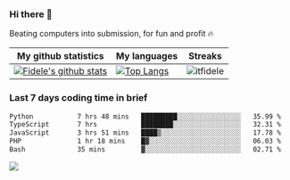 ### Hi there 👋
<p>Beating computers into submission, for fun and profit 🔥</p>

|My github statistics|My languages|Streaks|
|-|-|-|
|[![Fidele's github stats](https://github-readme-stats.vercel.app/api?username=itfidele&count_private=true&show_icons=true&theme=dark&hide_title=true)](https://github.com/itfidele)|[![Top Langs](https://github-readme-stats.vercel.app/api/top-langs/?username=itfidele&show_icons=true&langs_count=8&theme=dark&layout=compact&hide_title=true)](https://github.com/itfidele)|![itfidele](https://github-readme-streak-stats.herokuapp.com/?user=itfidele&theme=dark)

### Last 7 days coding time in brief
<!--START_SECTION:waka-->

```txt
Python           7 hrs 48 mins   █████████░░░░░░░░░░░░░░░░   35.99 %
TypeScript       7 hrs           ████████░░░░░░░░░░░░░░░░░   32.31 %
JavaScript       3 hrs 51 mins   ████▒░░░░░░░░░░░░░░░░░░░░   17.78 %
PHP              1 hr 18 mins    █▓░░░░░░░░░░░░░░░░░░░░░░░   06.03 %
Bash             35 mins         ▓░░░░░░░░░░░░░░░░░░░░░░░░   02.71 %
```

<!--END_SECTION:waka-->

![](https://komarev.com/ghpvc/?username=itfidele)
